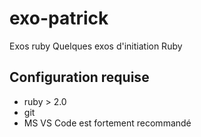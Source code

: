 # exo-patrick
Exos ruby
Quelques exos d'initiation Ruby

## Configuration requise
- ruby > 2.0
- git
- MS VS Code est fortement recommandé
